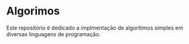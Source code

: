 # Algorimos

Este repositório é dedicado a implmentação de algorítimos simples em diversas linguagens de programação.
